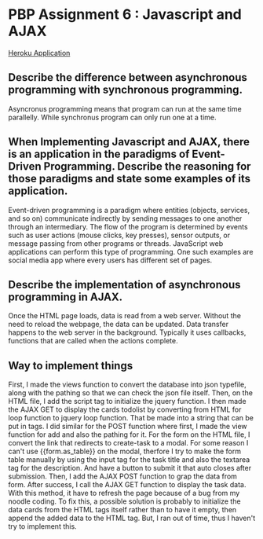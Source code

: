 # PBP Assignment 6 : Javascript and AJAX

[Heroku Application](https://raaassignment2.herokuapp.com/todolist/login)

## Describe the difference between asynchronous programming with synchronous programming.
Asyncronus programming means that program can run at the same time parallelly. While synchronus program can only run one at a time.

## When Implementing Javascript and AJAX, there is an application in the paradigms of Event-Driven Programming. Describe the reasoning for those paradigms and state some examples of its application.
Event-driven programming is a paradigm where entities (objects, services, and so on) communicate indirectly by sending messages to one another through an intermediary. The flow of the program is determined by events such as user actions (mouse clicks, key presses), sensor outputs, or message passing from other programs or threads. JavaScript web applications can perform this type of programming. One such examples are social media app where every users has different set of pages.

## Describe the implementation of asynchronous programming in AJAX.
Once the HTML page loads, data is read from a web server. Without the need to reload the webpage, the data can be updated. Data transfer happens to the web server in the background. Typically it uses callbacks, functions that are called when the actions complete.

## Way to implement things
First, I made the views function to convert the database into json typefile, along with the pathing so that we can check the json file itself. Then, on the HTML file, I add the script tag to initialize the jquery function. I then made the AJAX GET to display the cards todolist by converting from HTML for loop function to jquery loop function. That be made into a string that can be put in tags. I did similar for the POST function where first, I made the view function for add and also the pathing for it. For the form on the HTML file, I convert the link that redirects to create-task to a modal. For some reason I can't use {{form.as_table}} on the modal, therfore I try to make the form table manually by using the input tag for the task title and also the textarea tag for the description. And have a button to submit it that auto closes after submission. Then, I add the AJAX POST function to grap the data from form. After success, I call the AJAX GET function to display the task data. With this method, it have to refresh the page because of a bug from my noodle coding. To fix this, a possible solution is probably to initialize the data cards from the HTML tags itself rather than to have it empty, then append the added data to the HTML tag. But, I ran out of time, thus I haven't try to implement this.